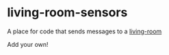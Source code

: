 # living-room-sensors

A place for code that sends messages to a [living-room](https://github.com/jedahan/living-room)

Add your own!

